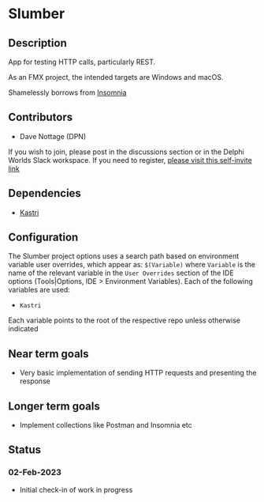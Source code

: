 # Slumber

## Description

App for testing HTTP calls, particularly REST. 

As an FMX project, the intended targets are Windows and macOS.

Shamelessly borrows from [Insomnia](https://insomnia.rest) 

## Contributors

* Dave Nottage (DPN)

If you wish to join, please post in the discussions section or in the Delphi Worlds Slack workspace. If you need to register, [please visit this self-invite link](https://slack.delphiworlds.com)

## Dependencies

* [Kastri](https://github.com/DelphiWorlds/Kastri)

## Configuration

The Slumber project options uses a search path based on environment variable user overrides, which appear as: `$(Variable)` where `Variable` is the name of the relevant variable in the `User Overrides` section of the IDE options (Tools|Options, IDE > Environment Variables). Each of the following variables are used:

* `Kastri`

Each variable points to the root of the respective repo unless otherwise indicated

## Near term goals

* Very basic implementation of sending HTTP requests and presenting the response

## Longer term goals

* Implement collections like Postman and Insomnia etc

## Status

### 02-Feb-2023

* Initial check-in of work in progress












